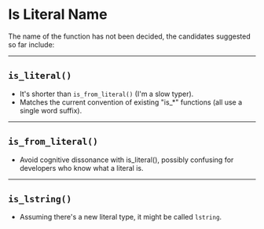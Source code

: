 # Is Literal Name

The name of the function has not been decided, the candidates suggested so far include:

---

## `is_literal()`

- It's shorter than `is_from_literal()` (I'm a slow typer).
- Matches the current convention of existing "is_*" functions (all use a single word suffix).

---

## `is_from_literal()`

- Avoid cognitive dissonance with is_literal(), possibly confusing for developers who know what a literal is.

---

## `is_lstring()`

- Assuming there's a new literal type, it might be called `lstring`.
